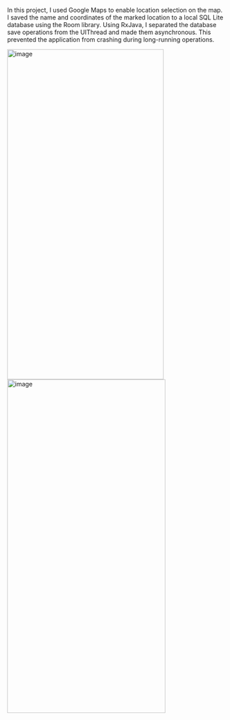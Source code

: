 In this project, I used Google Maps to enable location selection on the map. I saved the name and coordinates of the marked location to a local SQL Lite database using the Room library. Using RxJava, I separated the database save operations from the UIThread and made them asynchronous. This prevented the application from crashing during long-running operations.

<img width="361" height="760" alt="image" src="https://github.com/user-attachments/assets/61f286bd-c43c-464f-8cc0-0650767fd936" />
<img width="365" height="768" alt="image" src="https://github.com/user-attachments/assets/5fc7ddd5-62d1-40ff-91ad-cfac070a28ec" />


